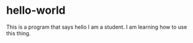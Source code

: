 # hello-world
This is a program that says hello
I am a student. I am learning how to use this thing.
